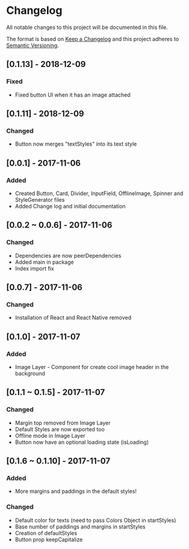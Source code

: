 # Changelog
All notable changes to this project will be documented in this file.

The format is based on [Keep a Changelog](http://keepachangelog.com/en/1.0.0/)
and this project adheres to [Semantic Versioning](http://semver.org/spec/v2.0.0.html).

## [0.1.13] - 2018-12-09
### Fixed
- Fixed button UI when it has an image attached

## [0.1.11] - 2018-12-09
### Changed
- Button now merges "textStyles" into its text style

## [0.0.1] - 2017-11-06
### Added
- Created Button, Card, Divider, InputField, OfflineImage, Spinner and StyleGenerator files
- Added Change log and initial documentation

## [0.0.2 ~ 0.0.6] - 2017-11-06
### Changed
- Dependencies are now peerDependencies
- Added main in package
- Index import fix

## [0.0.7] - 2017-11-06
### Changed
- Installation of React and React Native removed

## [0.1.0] - 2017-11-07
### Added
- Image Layer - Component for create cool image header in the background

## [0.1.1 ~ 0.1.5] - 2017-11-07
### Changed
- Margin top removed from Image Layer
- Default Styles are now exported too
- Offline mode in Image Layer
- Button now have an optional loading state (isLoading)

## [0.1.6 ~ 0.1.10] - 2017-11-07
### Added
- More margins and paddings in the default styles!
### Changed
- Default color for texts (need to pass Colors Object in startStyles)
- Base number of paddings and margins in startStyles
- Creation of defaultStyles
- Button prop keepCapitalize